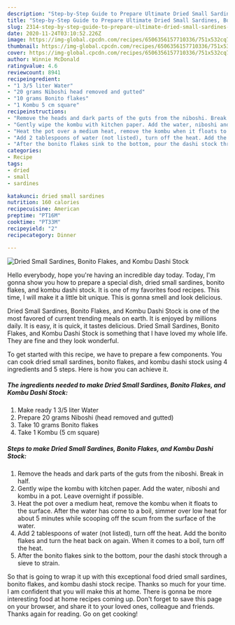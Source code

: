 ```yaml
---
description: "Step-by-Step Guide to Prepare Ultimate Dried Small Sardines, Bonito Flakes, and Kombu Dashi Stock"
title: "Step-by-Step Guide to Prepare Ultimate Dried Small Sardines, Bonito Flakes, and Kombu Dashi Stock"
slug: 2314-step-by-step-guide-to-prepare-ultimate-dried-small-sardines-bonito-flakes-and-kombu-dashi-stock
date: 2020-11-24T03:10:52.226Z
image: https://img-global.cpcdn.com/recipes/6506356157710336/751x532cq70/dried-small-sardines-bonito-flakes-and-kombu-dashi-stock-recipe-main-photo.jpg
thumbnail: https://img-global.cpcdn.com/recipes/6506356157710336/751x532cq70/dried-small-sardines-bonito-flakes-and-kombu-dashi-stock-recipe-main-photo.jpg
cover: https://img-global.cpcdn.com/recipes/6506356157710336/751x532cq70/dried-small-sardines-bonito-flakes-and-kombu-dashi-stock-recipe-main-photo.jpg
author: Winnie McDonald
ratingvalue: 4.6
reviewcount: 8941
recipeingredient:
- "1 3/5 liter Water"
- "20 grams Niboshi head removed and gutted"
- "10 grams Bonito flakes"
- "1 Kombu 5 cm square"
recipeinstructions:
- "Remove the heads and dark parts of the guts from the niboshi. Break in half."
- "Gently wipe the kombu with kitchen paper. Add the water, niboshi and kombu in a pot. Leave overnight if possible."
- "Heat the pot over a medium heat, remove the kombu when it floats to the surface. After the water has come to a boil, simmer over low heat for about 5 minutes while scooping off the scum from the surface of the water."
- "Add 2 tablespoons of water (not listed), turn off the heat. Add the bonito flakes and turn the heat back on again. When it comes to a boil, turn off the heat."
- "After the bonito flakes sink to the bottom, pour the dashi stock through a sieve to strain."
categories:
- Recipe
tags:
- dried
- small
- sardines

katakunci: dried small sardines 
nutrition: 160 calories
recipecuisine: American
preptime: "PT16M"
cooktime: "PT33M"
recipeyield: "2"
recipecategory: Dinner

---
```



![Dried Small Sardines, Bonito Flakes, and Kombu Dashi Stock](https://img-global.cpcdn.com/recipes/6506356157710336/751x532cq70/dried-small-sardines-bonito-flakes-and-kombu-dashi-stock-recipe-main-photo.jpg)

Hello everybody, hope you're having an incredible day today. Today, I'm gonna show you how to prepare a special dish, dried small sardines, bonito flakes, and kombu dashi stock. It is one of my favorites food recipes. This time, I will make it a little bit unique. This is gonna smell and look delicious.



Dried Small Sardines, Bonito Flakes, and Kombu Dashi Stock is one of the most favored of current trending meals on earth. It is enjoyed by millions daily. It is easy, it is quick, it tastes delicious. Dried Small Sardines, Bonito Flakes, and Kombu Dashi Stock is something that I have loved my whole life. They are fine and they look wonderful.


To get started with this recipe, we have to prepare a few components. You can cook dried small sardines, bonito flakes, and kombu dashi stock using 4 ingredients and 5 steps. Here is how you can achieve it.

<!--inarticleads1-->

##### The ingredients needed to make Dried Small Sardines, Bonito Flakes, and Kombu Dashi Stock:

1. Make ready 1 3/5 liter Water
1. Prepare 20 grams Niboshi (head removed and gutted)
1. Take 10 grams Bonito flakes
1. Take 1 Kombu (5 cm square)




<!--inarticleads2-->

##### Steps to make Dried Small Sardines, Bonito Flakes, and Kombu Dashi Stock:

1. Remove the heads and dark parts of the guts from the niboshi. Break in half.
1. Gently wipe the kombu with kitchen paper. Add the water, niboshi and kombu in a pot. Leave overnight if possible.
1. Heat the pot over a medium heat, remove the kombu when it floats to the surface. After the water has come to a boil, simmer over low heat for about 5 minutes while scooping off the scum from the surface of the water.
1. Add 2 tablespoons of water (not listed), turn off the heat. Add the bonito flakes and turn the heat back on again. When it comes to a boil, turn off the heat.
1. After the bonito flakes sink to the bottom, pour the dashi stock through a sieve to strain.




So that is going to wrap it up with this exceptional food dried small sardines, bonito flakes, and kombu dashi stock recipe. Thanks so much for your time. I am confident that you will make this at home. There is gonna be more interesting food at home recipes coming up. Don't forget to save this page on your browser, and share it to your loved ones, colleague and friends. Thanks again for reading. Go on get cooking!
